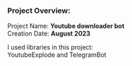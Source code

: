 ### Project Overview:
Project Name: **Youtube downloader bot**                    
Creation Date: **August 2023**

I used libraries in this project: <br>
YoutubeExplode and TelegramBot